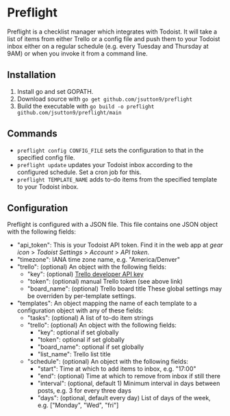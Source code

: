# Preflight
Preflight is a checklist manager which integrates with Todoist. It will take a list of items from either Trello or a config file and push them to your Todoist inbox either on a regular schedule (e.g. every Tuesday and Thursday at 9AM) or when you invoke it from a command line.

## Installation
1. Install go and set GOPATH.
2. Download source with `go get github.com/jsutton9/preflight`
3. Build the executable with `go build -o preflight github.com/jsutton9/preflight/main`

## Commands
- `preflight config CONFIG_FILE` sets the configuration to that in the specified config file.
- `preflight update` updates your Todoist inbox according to the configured schedule. Set a cron job for this.
- `preflight TEMPLATE_NAME` adds to-do items from the specified template to your Todoist inbox.

## Configuration
Preflight is configured with a JSON file. This file contains one JSON object with the following fields:
- "api\_token": This is your Todoist API token. Find it in the web app at *gear icon* > *Todoist Settings* > *Account* > *API token*.
- "timezone": IANA time zone name, e.g. "America/Denver"
- "trello": (optional) An object with the following fields:
  - "key": (optional) [Trello developer API key](https://trello.com/app-key)
  - "token": (optional) manual Trello token (see above link)
  - "board\_name": (optional) Trello board title
  These global settings may be overriden by per-template settings.
- "templates": An object mapping the name of each template to a configuration object with any of these fields:
  - "tasks": (optional) A list of to-do item strings
  - "trello": (optional) An object with the following fields:
    - "key": optional if set globally
    - "token": optional if set globally
    - "board\_name": optional if set globally
    - "list\_name": Trello list title
  - "schedule": (optional) An object with the following fields:
    - "start": Time at which to add items to inbox, e.g. "17:00"
    - "end": (optional) Time at which to remove from inbox if still there
    - "interval": (optional, default 1) Minimum interval in days between posts, e.g. 3 for every three days
    - "days": (optional, default every day) List of days of the week, e.g. ["Monday", "Wed", "fri"]
